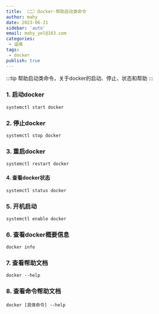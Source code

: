 ```yaml
---
title: （二）Docker-帮助启动类命令
author: mahy
date: 2023-06-21
sidebar: 'auto'
email: mahy_yel@163.com
categories:
 - 运维
tags:
 - docker
publish: true
---
```


:::tip
  帮助启动类命令，关于docker的启动、停止、状态和帮助
:::
<!-- more -->

### 1. 启动docker

```shell
systemctl start docker
```

### 2. 停止docker

```shell
systemctl stop docker 
```

### 3. 重启docker

```shell
systemctl restart docker
```

#### 4. 查看docker状态

```shell
systemctl status docker
```

### 5. 开机启动

```shell
systemctl enable docker
```

### 6. 查看docker概要信息

```shell
docker info
```

### 7. 查看帮助文档

```shell
docker --help
```

### 8. 查看命令帮助文档

```shell
docker [具体命令] --help
```



